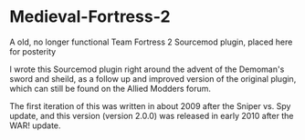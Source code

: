 Medieval-Fortress-2
===================

A old, no longer functional Team Fortress 2 Sourcemod plugin, placed here for posterity


I wrote this Sourcemod plugin right around the advent of the Demoman's sword and sheild, as a follow up and improved version of the original plugin, which can still be found on the Allied Modders forum. 

The first iteration of this was written in about 2009 after the Sniper vs. Spy update, and this version (version 2.0.0) was released in early 2010 after the WAR! update.
